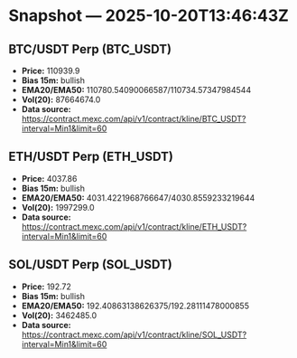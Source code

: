 # Snapshot — 2025-10-20T13:46:43Z

## BTC/USDT Perp (BTC_USDT)
- **Price:** 110939.9
- **Bias 15m:** bullish
- **EMA20/EMA50:** 110780.54090066587/110734.57347984544
- **Vol(20):** 87664674.0
- **Data source:** https://contract.mexc.com/api/v1/contract/kline/BTC_USDT?interval=Min1&limit=60

## ETH/USDT Perp (ETH_USDT)
- **Price:** 4037.86
- **Bias 15m:** bullish
- **EMA20/EMA50:** 4031.4221968766647/4030.8559233219644
- **Vol(20):** 1997299.0
- **Data source:** https://contract.mexc.com/api/v1/contract/kline/ETH_USDT?interval=Min1&limit=60

## SOL/USDT Perp (SOL_USDT)
- **Price:** 192.72
- **Bias 15m:** bullish
- **EMA20/EMA50:** 192.40863138626375/192.28111478000855
- **Vol(20):** 3462485.0
- **Data source:** https://contract.mexc.com/api/v1/contract/kline/SOL_USDT?interval=Min1&limit=60
